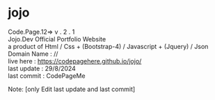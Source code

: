 # jojo
Code.Page.12=>  v . 2 . 1 <br>
Jojo.Dev Official Portfolio Website <br>
a product of Html / Css + (Bootstrap-4) / Javascript + (Jquery) / Json <br>
Domain Name : // <br>
live here : https://codepagehere.github.io/jojo/ <br>
last update : 29/8/2024 <br> 
last commit : CodePageMe


Note: [only Edit last  update and last commit]